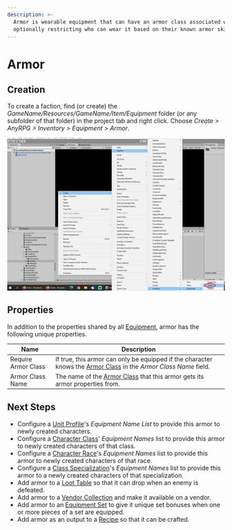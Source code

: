 ```yaml
---
description: >-
  Armor is wearable equipment that can have an armor class associated with it,
  optionally restricting who can wear it based on their known armor skills.
---
```


# Armor

## Creation

To create a faction, find (or create) the _GameName/Resources/GameName/Item/Equipment_ folder (or any subfolder of that folder) in the project tab and right click.  Choose _Create > AnyRPG > Inventory > Equipment > Armor_.

![](<../../.gitbook/assets/image (4).png>)

## Properties

In addition to the properties shared by all [Equipment](equipment.md), armor has the following unique properties.

| Name                | Description                                                                                                                           |
| ------------------- | ------------------------------------------------------------------------------------------------------------------------------------- |
| Require Armor Class | If true, this armor can only be equipped if the character knows the [Armor Class](../armor-class.md) in the _Armor Class Name_ field. |
| Armor Class Name    | The name of the [Armor Class](../armor-class.md) that this armor gets its armor properties from.                                      |

## Next Steps

* Configure a [Unit Profile](../unit-profile.md)'s _Equipment Name List_ to provide this armor to newly created characters.
* Configure a [Character Class](../character-class.md)' _Equipment Names_ list to provide this armor to newly created characters of that class.
* Configure a [Character Race](../character-race.md)'s _Equipment Names_ list to provide this armor to newly created characters of that race.
* Configure a [Class Specialization](../class-specialization.md)'s _Equipment Names_ list to provide this armor to a newly created characters of that specialization.
* Add armor to a [Loot Table](../loot-table.md) so that it can drop when an enemy is defeated.
* Add armor to a [Vendor Collection](../vendor-collection.md) and make it available on a vendor.
* Add armor to an [Equipment Set](../equipment-set.md) to give it unique set bonuses when one or more pieces of a set are equipped.
* Add armor as an output to a [Recipe](recipe.md) so that it can be crafted.
